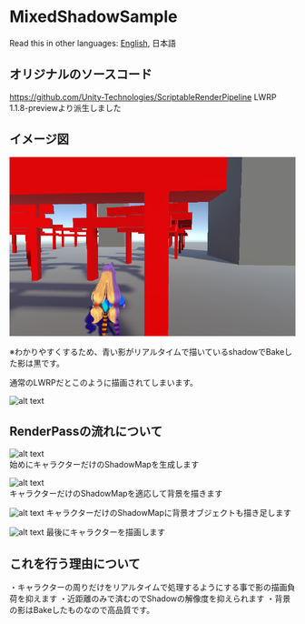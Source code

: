 # MixedShadowSample
Read this in other languages: [English](README.ja.md), 日本語 <br />


## オリジナルのソースコード
  https://github.com/Unity-Technologies/ScriptableRenderPipeline
  LWRP 1.1.8-previewより派生しました

## イメージ図

![alt text](docs/img/MixShadow.png)

※わかりやすくするため、青い影がリアルタイムで描いているshadowでBakeした影は黒です。

通常のLWRPだとこのように描画されてしまいます。

![alt text](docs/NG_Pattern1.png)



## RenderPassの流れについて

![alt text](docs/1st_step.png)<br/>
始めにキャラクターだけのShadowMapを生成します

![alt text](docs/2nd_step.png)<br/>
キャラクターだけのShadowMapを適応して背景を描きます

![alt text](docs/3rd_step.png)
キャラクターだけのShadowMapに背景オブジェクトも描き足します

![alt text](docs/4th_step.png)
最後にキャラクターを描画します



## これを行う理由について
・キャラクターの周りだけをリアルタイムで処理するようにする事で影の描画負荷を抑えます
・近距離のみで済むのでShadowの解像度を抑えられます
・背景の影はBakeしたものなので高品質です。
